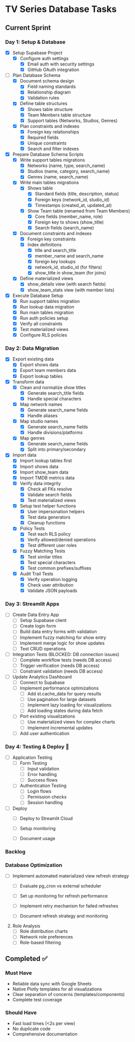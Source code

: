 # TV Series Database Tasks

## Current Sprint 

### Day 1: Setup & Database 
- [x] Setup Supabase Project
    - [x] Configure auth settings
        - [x] Email auth with security settings
        - [x] GitHub OAuth integration
- [ ] Plan Database Schema
    - [x] Document schema design
        - [x] Field naming standards
        - [x] Relationship diagram
        - [x] Validation rules
    - [x] Define table structures
        - [x] Shows table structure
        - [x] Team Members table structure
        - [x] Support tables (Networks, Studios, Genres)
    - [x] Plan constraints and indexes
        - [x] Foreign key relationships
        - [x] Required fields
        - [x] Unique constraints
        - [x] Search and filter indexes

- [x] Prepare Database Schema Scripts
    - [x] Write support tables migrations
        - [x] Networks (name, type, search_name)
        - [x] Studios (name, category, search_name)
        - [x] Genres (name, search_name)
    - [x] Write main tables migrations
        - [x] Shows table
            - [x] Standard fields (title, description, status)
            - [x] Foreign keys (network_id, studio_id)
            - [x] Timestamps (created_at, updated_at)
        - [x] Show Team table (renamed from Team Members)
            - [x] Core fields (member_name, role)
            - [x] Foreign key to shows (show_title)
            - [x] Search fields (search_name)
    - [x] Document constraints and indexes
        - [x] Foreign key constraints
        - [x] Index definitions
            - [x] title and search_title
            - [x] member_name and search_name
            - [x] foreign key lookups
            - [x] network_id, studio_id (for filters)
            - [x] show_title in show_team (for joins)
    - [x] Define materialized views
        - [x] show_details view (with search fields)
        - [x] show_team_stats view (with member lists)

- [x] Execute Database Setup
    - [x] Run support tables migration
    - [x] Run lookup data migration
    - [x] Run main tables migration
    - [x] Run auth policies setup
    - [x] Verify all constraints
    - [x] Test materialized views
    - [x] Configure RLS policies

### Day 2: Data Migration
- [x] Export existing data
    - [x] Export shows data
    - [x] Export team members data
    - [x] Export lookup tables
- [x] Transform data
    - [x] Clean and normalize show titles
        - [x] Generate search_title fields
        - [x] Handle special characters
    - [x] Map network names
        - [x] Generate search_name fields
        - [x] Handle aliases
    - [x] Map studio names
        - [x] Generate search_name fields
        - [x] Handle divisions/platforms
    - [x] Map genres
        - [x] Generate search_name fields
        - [x] Split into primary/secondary
- [x] Import data
    - [x] Import lookup tables first
    - [x] Import shows data
    - [x] Import show_team data
    - [x] Import TMDB metrics data
    - [x] Verify data integrity
        - [x] Check all FKs resolve
        - [x] Validate search fields
        - [x] Test materialized views
    - [x] Setup test helper functions
        - [x] User impersonation helpers
        - [x] Test data generators
        - [x] Cleanup functions
    - [x] Policy Tests
        - [x] Test each RLS policy
        - [x] Verify allowed/denied operations
        - [x] Test different user roles
    - [x] Fuzzy Matching Tests
        - [x] Test similar titles
        - [x] Test special characters
        - [x] Test common prefixes/suffixes
    - [x] Audit Trail Tests
        - [x] Verify operation logging
        - [x] Check user attribution
        - [x] Validate JSON payloads

### Day 3: Streamlit Apps 
- [ ] Create Data Entry App
    - [ ] Setup Supabase client
    - [ ] Create login form
    - [ ] Build data entry forms with validation
    - [ ] Implement fuzzy matching for show entry
    - [ ] Implement merge logic for show updates
    - [ ] Test CRUD operations
    
- [ ] Integration Tests (BLOCKED: DB connection issues)
    - [ ] Complete workflow tests (needs DB access)
    - [ ] Trigger verification (needs DB access)
    - [ ] Constraint validation (needs DB access)

- [ ] Update Analytics Dashboard
    - [ ] Connect to Supabase
    - [ ] Implement performance optimizations
        - [ ] Add st.cache_data for query results
        - [ ] Use pagination for large datasets
        - [ ] Implement lazy loading for visualizations
        - [ ] Add loading states during data fetch
    - [ ] Port existing visualizations
        - [ ] Use materialized views for complex charts
        - [ ] Implement incremental updates
    - [ ] Add user authentication

### Day 4: Testing & Deploy 🚀

- [ ] Application Testing
    - [ ] Form Testing
        - [ ] Input validation
        - [ ] Error handling
        - [ ] Success flows
    - [ ] Authentication Testing
        - [ ] Login flows
        - [ ] Permission checks
        - [ ] Session handling
- [ ] Deploy
    - [ ] Deploy to Streamlit Cloud
    - [ ] Setup monitoring
    - [ ] Document usage




### Backlog

### Database Optimization
- [ ] Implement automated materialized view refresh strategy
  - [ ] Evaluate pg_cron vs external scheduler
  - [ ] Set up monitoring for refresh performance
  - [ ] Implement retry mechanism for failed refreshes
  - [ ] Document refresh strategy and monitoring


2. Role Analysis
   - [ ] Role distribution charts
   - [ ] Network role preferences
   - [ ] Role-based filtering

## Completed ✅



### Must Have 
- Reliable data sync with Google Sheets
- Native Plotly templates for all visualizations
- Clear separation of concerns (templates/components)
- Complete test coverage

### Should Have 
- Fast load times (<2s per view)
- No duplicate code
- Comprehensive documentation

